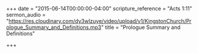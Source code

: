 +++
date = "2015-06-14T00:00:00-04:00"
scripture_reference = "Acts 1:11"
sermon_audio = "https://res.cloudinary.com/dy3wlzuye/video/upload/v1/KingstonChurch/Prologue_Summary_and_Definitions.mp3"
title = "Prologue Summary and Definitions"

+++
